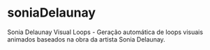 # soniaDelaunay
Sonia Delaunay Visual Loops - Geração automática de loops visuais animados baseados na obra da artista Sonia Delaunay.
